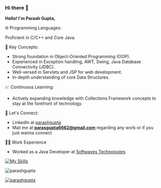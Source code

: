 ### Hi there 👋
 **Hello! I'm Parash Gupta,**
<!--
**parashgupta/parashgupta** is a ✨ _special_ ✨ repository because its `README.md` (this file) appears on your GitHub profile.

Here are some ideas to get you started:

- 🔭 I’m currently working on ...
- 🌱 I’m currently learning ...
- 👯 I’m looking to collaborate on ...
- 🤔 I’m looking for help with ...
- 💬 Ask me about ...
- 📫 How to reach me: ...
- 😄 Pronouns: ...
- ⚡ Fun fact: ...
-->
🌐 Programming Languages:

Proficient in C/C++ and Core Java.

🧠 Key Concepts:

- Strong foundation in Object-Oriented Programming (OOP).
- Experienced in Exception handling, AWT, Swing, Java Database Connectivity (JDBC).
- Well-versed in Servlets and JSP for web development.
- In-depth understanding of core Data Structures.

📈 Continuous Learning:

- Actively expanding knowledge with Collections Framework concepts to stay at the forefront of technology.

🤝 Let's Connect:

 - LinkedIn at [parashgupta](https://www.linkedin.com/in/parash-gupta/)
 - Mail me at **parasgupta6662@gmail.com** regarding any work or if you just wanna connect
    
👨‍💻 Work Experience
  -  Worked as a Java Developer at [Softwaves Technologies](#)

[![My Skills](https://skillicons.dev/icons?i=c,cpp,java,js,html,css,mysql&perline=9)](https://skillicons.dev)

<p align="left"> <img src="https://komarev.com/ghpvc/?username=parashgupta&label=Profile%20views&color=0e75b6&style=flat" alt="parashgupta" /> </p>
<p align="left"> <a href="https://github.com/ryo-ma/github-profile-trophy"><img src="https://github-profile-trophy.vercel.app/?username=parashgupta" alt="parashgupta" /></a> </p>
